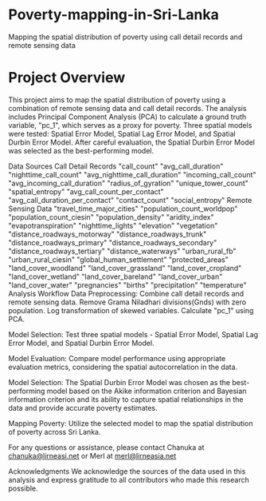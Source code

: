 # Poverty-mapping-in-Sri-Lanka
Mapping the spatial distribution of poverty using call detail records and remote sensing data

# **Project Overview**
This project aims to map the spatial distribution of poverty using a combination of remote sensing data and call detail records. The analysis includes Principal Component Analysis (PCA) to calculate a ground truth variable, "pc_1", which serves as a proxy for poverty. Three spatial models were tested: Spatial Error Model, Spatial Lag Error Model, and Spatial Durbin Error Model. After careful evaluation, the Spatial Durbin Error Model was selected as the best-performing model.

Data Sources
Call Detail Records
"call_count"
"avg_call_duration"
"nighttime_call_count"
"avg_nighttime_call_duration"
"incoming_call_count"
"avg_incoming_call_duration"
"radius_of_gyration"
"unique_tower_count"
"spatial_entropy"
"avg_call_count_per_contact"
"avg_call_duration_per_contact"
"contact_count"
"social_entropy"
Remote Sensing Data
"travel_time_major_cities"
"population_count_worldpop"
"population_count_ciesin"
"population_density"
"aridity_index"
"evapotranspiration"
"nighttime_lights"
"elevation"
"vegetation"
"distance_roadways_motorway"
"distance_roadways_trunk"
"distance_roadways_primary"
"distance_roadways_secondary"
"distance_roadways_tertiary"
"distance_waterways"
"urban_rural_fb"
"urban_rural_ciesin"
"global_human_settlement"
"protected_areas"
"land_cover_woodland"
"land_cover_grassland"
"land_cover_cropland"
"land_cover_wetland"
"land_cover_bareland"
"land_cover_urban"
"land_cover_water"
"pregnancies"
"births"
"precipitation"
"temperature"
Analysis Workflow
Data Preprocessing: Combine call detail records and remote sensing data. Remove Grama Niladhari divisions(Gnds) with zero population. Log transformation of skewed variables. Calculate "pc_1" using PCA.

Model Selection: Test three spatial models - Spatial Error Model, Spatial Lag Error Model, and Spatial Durbin Error Model.

Model Evaluation: Compare model performance using appropriate evaluation metrics, considering the spatial autocorrelation in the data.

Model Selection: The Spatial Durbin Error Model was chosen as the best-performing model based on the Akike information criterion and Bayesian information criterion and its ability to capture spatial relationships in the data and provide accurate poverty estimates.

Mapping Poverty: Utilize the selected model to map the spatial distribution of poverty across Sri Lanka.

For any questions or assistance, please contact Chanuka at chanuka@lirneasi.net or Merl at merl@lirneasia.net

Acknowledgments
We acknowledge the sources of the data used in this analysis and express gratitude to all contributors who made this research possible.





